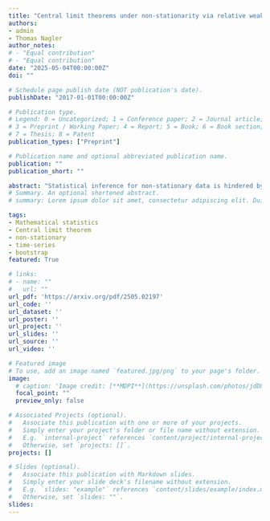 ```yaml
---
title: "Central limit theorems under non-stationarity via relative weak convergence"
authors:
- admin
- Thomas Nagler
author_notes:
# - "Equal contribution"
# - "Equal contribution"
date: "2025-05-04T00:00:00Z"
doi: ""

# Schedule page publish date (NOT publication's date).
publishDate: "2017-01-01T00:00:00Z"

# Publication type.
# Legend: 0 = Uncategorized; 1 = Conference paper; 2 = Journal article;
# 3 = Preprint / Working Paper; 4 = Report; 5 = Book; 6 = Book section;
# 7 = Thesis; 8 = Patent
publication_types: ["Preprint"]

# Publication name and optional abbreviated publication name.
publication: ""
publication_short: ""

abstract: "Statistical inference for non-stationary data is hindered by the lack of classical central limit theorems (CLTs), not least because there is no fixed Gaussian limit to converge to. To address this, we introduce relative weak convergence, a mode of convergence that compares a statistic or process to a sequence of evolving processes. Relative weak convergence retains the main consequences of classical weak convergence while accommodating time-varying distributional characteristics. We develop concrete relative CLTs for random vectors and empirical processes, along with sequential, weighted, and bootstrap variants, paralleling the state-of-the-art in stationary settings. Our framework and results offer simple, plug-in replacements for classical CLTs whenever stationarity is untenable, as illustrated by applications in nonparametric trend estimation and hypothesis testing."
# Summary. An optional shortened abstract.
# summary: Lorem ipsum dolor sit amet, consectetur adipiscing elit. Duis posuere tellus ac convallis placerat. Proin tincidunt magna sed ex sollicitudin condimentum.

tags:
- Mathematical statistics 
- Central limit theorem
- non-stationary 
- time-series
- bootstrap
featured: True

# links:
# - name: ""
#   url: ""
url_pdf: 'https://arxiv.org/pdf/2505.02197'
url_code: ''
url_dataset: ''
url_poster: ''
url_project: ''
url_slides: ''
url_source: ''
url_video: ''

# Featured image
# To use, add an image named `featured.jpg/png` to your page's folder. 
image:
  # caption: 'Image credit: [**MDPI**](https://unsplash.com/photos/jdD8gXaTZsc)'
  focal_point: ""
  preview_only: false

# Associated Projects (optional).
#   Associate this publication with one or more of your projects.
#   Simply enter your project's folder or file name without extension.
#   E.g. `internal-project` references `content/project/internal-project/index.md`.
#   Otherwise, set `projects: []`.
projects: []

# Slides (optional).
#   Associate this publication with Markdown slides.
#   Simply enter your slide deck's filename without extension.
#   E.g. `slides: "example"` references `content/slides/example/index.md`.
#   Otherwise, set `slides: ""`.
slides: 
---
```


<!-- {{% callout note %}}
Click the *Cite* button above to demo the feature to enable visitors to import publication metadata into their reference management software.
{{% /callout %}}

{{% callout note %}}
Create your slides in Markdown - click the *Slides* button to check out the example.
{{% /callout %}}

Supplementary notes can be added here, including [code, math, and images](https://wowchemy.com/docs/writing-markdown-latex/). -->
